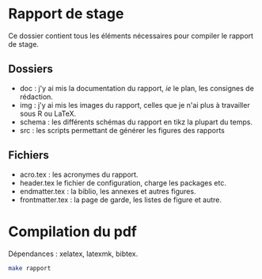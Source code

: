 Rapport de stage
================

Ce dossier contient tous les éléments nécessaires pour compiler le rapport
de stage.

## Dossiers

- doc : j'y ai mis la documentation du rapport, *ie* le plan, les consignes de
  rédaction.
- img : j'y ai mis les images du rapport, celles que je n'ai plus à travailler sous R ou LaTeX.
- schema : les différents schémas du rapport en tikz la plupart du temps.
- src : les scripts permettant de générer les figures des rapports

## Fichiers

- acro.tex : les acronymes du rapport.
- header.tex le fichier de configuration, charge les packages etc.
- endmatter.tex : la biblio, les annexes et autres figures.
- frontmatter.tex : la page de garde, les listes de figure et autre.

# Compilation du pdf

Dépendances : xelatex, latexmk, bibtex.


```sh
make rapport
```
